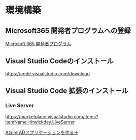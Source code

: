 # 環境構築

## Microsoft365 開発者プログラムへの登録

[Microsoft 365 開発者プログラム](https://developer.microsoft.com/ja-jp/microsoft-365/dev-program)

## Visual Studio Codeのインストール

https://code.visualstudio.com/download

## Visual Studio Code 拡張のインストール

### Live Server

https://marketplace.visualstudio.com/items?itemName=ritwickdey.LiveServer

[Azure ADアプリケーションを作る→](./1-make-ad-app.md)